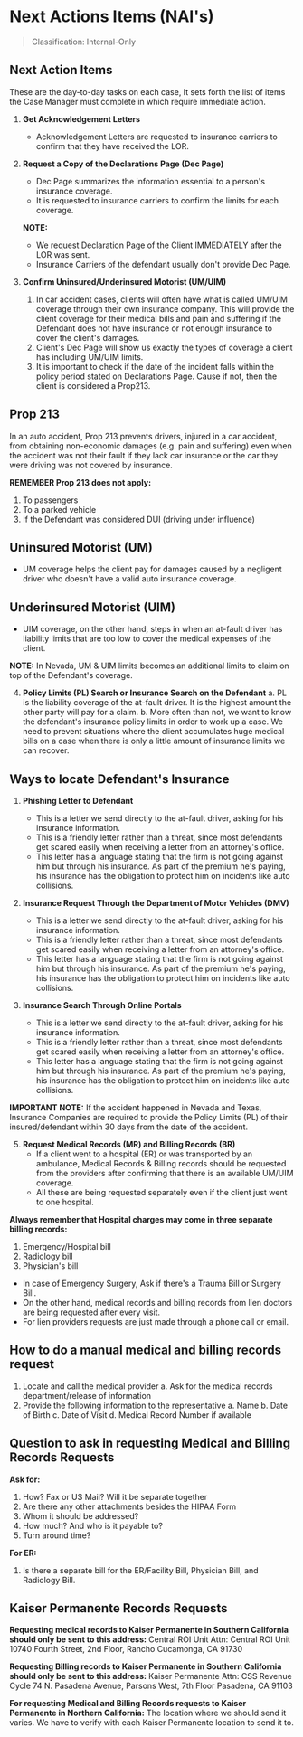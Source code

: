 # Next Actions Items (NAI's)
> Classification: Internal-Only

## Next Action Items

These are the day-to-day tasks on each case, It sets forth the list of items the Case Manager must complete in which require immediate action.

1. **Get Acknowledgement Letters**
   - Acknowledgement Letters are requested to insurance carriers to confirm that they have received the LOR.

2. **Request a Copy of the Declarations Page (Dec Page)**
   - Dec Page summarizes the information essential to a person's insurance coverage.
   - It is requested to insurance carriers to confirm the limits for each coverage.

   **NOTE:**
   - We request Declaration Page of the Client IMMEDIATELY after the LOR was sent.
   - Insurance Carriers of the defendant usually don't provide Dec Page.

3. **Confirm Uninsured/Underinsured Motorist (UM/UIM)**
   1. In car accident cases, clients will often have what is called UM/UIM coverage through their own insurance company. This will provide the client coverage for their medical bills and pain and suffering if the Defendant does not have insurance or not enough insurance to cover the client's damages.
   2. Client's Dec Page will show us exactly the types of coverage a client has including UM/UIM limits.
   3. It is important to check if the date of the incident falls within the policy period stated on Declarations Page. Cause if not, then the client is considered a Prop213.

## Prop 213

In an auto accident, Prop 213 prevents drivers, injured in a car accident, from obtaining non-economic damages (e.g. pain and suffering) even when the accident was not their fault if they lack car insurance or the car they were driving was not covered by insurance.

**REMEMBER Prop 213 does not apply:**
1. To passengers
2. To a parked vehicle
3. If the Defendant was considered DUI (driving under influence)

## Uninsured Motorist (UM)
- UM coverage helps the client pay for damages caused by a negligent driver who doesn't have a valid auto insurance coverage.

## Underinsured Motorist (UIM)
- UIM coverage, on the other hand, steps in when an at-fault driver has liability limits that are too low to cover the medical expenses of the client.

**NOTE:**
In Nevada, UM & UIM limits becomes an additional limits to claim on top of the Defendant's coverage.

4. **Policy Limits (PL) Search or Insurance Search on the Defendant**
   a. PL is the liability coverage of the at-fault driver. It is the highest amount the other party will pay for a claim.
   b. More often than not, we want to know the defendant's insurance policy limits in order to work up a case. We need to prevent situations where the client accumulates huge medical bills on a case when there is only a little amount of insurance limits we can recover.

## Ways to locate Defendant's Insurance

1. **Phishing Letter to Defendant**
   - This is a letter we send directly to the at-fault driver, asking for his insurance information.
   - This is a friendly letter rather than a threat, since most defendants get scared easily when receiving a letter from an attorney's office.
   - This letter has a language stating that the firm is not going against him but through his insurance. As part of the premium he's paying, his insurance has the obligation to protect him on incidents like auto collisions.

2. **Insurance Request Through the Department of Motor Vehicles (DMV)**
   - This is a letter we send directly to the at-fault driver, asking for his insurance information.
   - This is a friendly letter rather than a threat, since most defendants get scared easily when receiving a letter from an attorney's office.
   - This letter has a language stating that the firm is not going against him but through his insurance. As part of the premium he's paying, his insurance has the obligation to protect him on incidents like auto collisions.

3. **Insurance Search Through Online Portals**
   - This is a letter we send directly to the at-fault driver, asking for his insurance information.
   - This is a friendly letter rather than a threat, since most defendants get scared easily when receiving a letter from an attorney's office.
   - This letter has a language stating that the firm is not going against him but through his insurance. As part of the premium he's paying, his insurance has the obligation to protect him on incidents like auto collisions.

**IMPORTANT NOTE:**
If the accident happened in Nevada and Texas, Insurance Companies are required to provide the Policy Limits (PL) of their insured/defendant within 30 days from the date of the accident.

5. **Request Medical Records (MR) and Billing Records (BR)**
   - If a client went to a hospital (ER) or was transported by an ambulance, Medical Records & Billing records should be requested from the providers after confirming that there is an available UM/UIM coverage.
   - All these are being requested separately even if the client just went to one hospital.

**Always remember that Hospital charges may come in three separate billing records:**
1. Emergency/Hospital bill
2. Radiology bill
3. Physician's bill

- In case of Emergency Surgery, Ask if there's a Trauma Bill or Surgery Bill.
- On the other hand, medical records and billing records from lien doctors are being requested after every visit.
- For lien providers requests are just made through a phone call or email.

## How to do a manual medical and billing records request

1. Locate and call the medical provider
   a. Ask for the medical records department/release of information
2. Provide the following information to the representative
   a. Name
   b. Date of Birth
   c. Date of Visit
   d. Medical Record Number if available

## Question to ask in requesting Medical and Billing Records Requests

**Ask for:**
1. How? Fax or US Mail? Will it be separate together
2. Are there any other attachments besides the HIPAA Form
3. Whom it should be addressed?
4. How much? And who is it payable to?
5. Turn around time?

**For ER:**
1. Is there a separate bill for the ER/Facility Bill, Physician Bill, and Radiology Bill.

## Kaiser Permanente Records Requests

**Requesting medical records to Kaiser Permanente in Southern California should only be sent to this address:**
Central ROI Unit
Attn: Central ROI Unit
10740 Fourth Street, 2nd Floor,
Rancho Cucamonga, CA 91730

**Requesting Billing records to Kaiser Permanente in Southern California should only be sent to this address:**
Kaiser Permanente
Attn: CSS Revenue Cycle
74 N. Pasadena Avenue,
Parsons West, 7th Floor
Pasadena, CA 91103

**For requesting Medical and Billing Records requests to Kaiser Permanente in Northern California:**
The location where we should send it varies. We have to verify with each Kaiser Permanente location to send it to.
